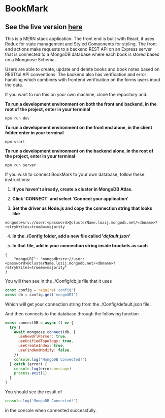 # BookMark

## See the live version [here](https://limitless-crag-13210.herokuapp.com/) 

This is a MERN stack application. The front end is built with React, it uses Redux for state management and Styled Components for styling. 
The front end actions make requests to a backend REST API on an Express server that is connected to a MongoDB database where each book is stored based on a Mongoose Schema.

Users are able to create, update and delete books and book notes based on RESTful API conventions. The backend also has verification and error handling which combines with
frontend verification on the forms users input the data.

If you want to run this on your own machine, clone the repository and:

**To run a development environment on both the front and backend, in the root of the project, enter in your terminal**
```
npm run dev
```

**To run a development environment on the front end alone, in the client folder enter in your terminal**
```
npm start
```

**To run a development environment on the backend alone, in the root of the project, enter in your terminal**
```
npm run server
```

If you wish to connect BookMark to your own database, follow these instructions:

1. **If you haven't already, create a cluster in MongoDB Atlas.**

2. **Click 'CONNECT' and select 'Connect your application'**

3. **Set the driver as Node.js and copy the connection string that looks like**
```
mongodb+srv://user:<password>@clusterName.lozij.mongodb.net/<dbname>?retryWrites=true&w=majority

```

4. **In the ./Config folder, add a new file called '_default.json_'**

5. **In that file, add in your connection string inside brackets as such**
```.javascript
{
    "mongoURI": "mongodb+srv://user:<password>@clusterName.lozij.mongodb.net/<dbname>?retryWrites=true&w=majority"
}

```

You will then see in the ./Config/db.js file that it uses 
```javascript
const config = require('config')
const db = config.get('mongoURI')
```
Which will get your connection string from the ./Config/default.json file.

And then connects to the database through the following function.
```javascript
const connectDB = async () => {
  try {
    await mongoose.connect(db, {
      useNewUrlParser: true,
      useUnifiedTopology: true,
      useCreateIndex: true,
      useFindAndModify: false,
    })
    console.log('MongoDB Connected!')
  } catch (error) {
    console.log(error.message)
    process.exit(1)
  }
}
```
You should see the result of
```javascript
console.log('MongoDB Connected!')
```
in the console when connected successfully.



